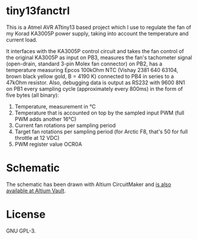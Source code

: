 # tiny13fanctrl
This is a Atmel AVR ATtiny13 based project which I use to regulate the fan of
my Korad KA3005P power supply, taking into account the temperature and current
load.

It interfaces with the KA3005P control circuit and takes the fan control of the
original KA3005P as input on PB3, measures the fan's tachometer signal
(open-drain, standard 3-pin Molex fan connector) on PB2, has a temperature
measuring Epcos 100kOhm NTC (Vishay 2381 640 63104, brown black yellow gold, B
= 4190 K) connected to PB4 in series to a 47kOhm resistor. Also, debugging data
is output as RS232 with 9600 8N1 on PB1 every sampling cycle (approximately
every 800ms) in the form of five bytes (all binary):

  1. Temperature, measurement in °C
  2. Temperature that is accounted on top by the sampled input PWM (full PWM adds another 16°C)
  3. Current fan rotations per sampling period
  4. Target fan rotations per sampling period (for Arctic F8, that's 50 for full throttle at 12 VDC)
  5. PWM register value OCR0A

# Schematic
The schematic has been drawn with Altium CircuitMaker and [is also available at
Altium Vault](https://workspace.circuitmaker.com/Projects/Details/Johannes-Bauer/tiny13fanctrl).

# License
GNU GPL-3.
